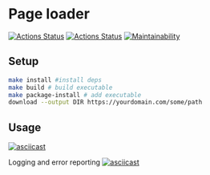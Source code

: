 # Page loader
[![Actions Status](https://github.com/i1yas/python-project-lvl3/workflows/hexlet-check/badge.svg)](https://github.com/i1yas/python-project-lvl3/actions)
[![Actions Status](https://github.com/i1yas/python-project-lvl3/workflows/build/badge.svg)](https://github.com/i1yas/python-project-lvl3/actions)
[![Maintainability](https://api.codeclimate.com/v1/badges/2efcf6de43108cbc9a3e/maintainability)](https://codeclimate.com/github/i1yas/python-project-lvl3/maintainability)

## Setup
```bash
make install #install deps
make build # build executable
make package-install # add executable
download --output DIR https://yourdomain.com/some/path
```

## Usage
[![asciicast](https://asciinema.org/a/6wcvtZsWXhX4olUh2ScUPLS6c.svg)](https://asciinema.org/a/6wcvtZsWXhX4olUh2ScUPLS6c)

Logging and error reporting
[![asciicast](https://asciinema.org/a/ZJifIEdqpo8blWxZUXO79LsYV.svg)](https://asciinema.org/a/ZJifIEdqpo8blWxZUXO79LsYV)
